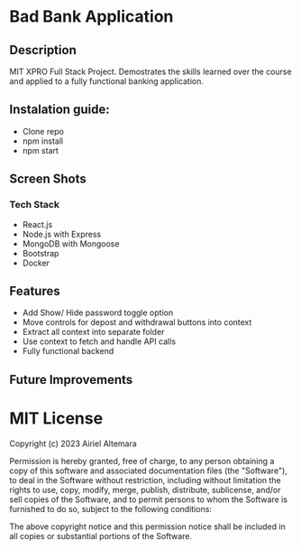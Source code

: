 # Bad Bank Application

## Description

MIT XPRO Full Stack Project. Demostrates the skills learned over the course and applied to a fully functional banking application.

## Instalation guide:

- Clone repo
- npm install
- npm start

## Screen Shots

### Tech Stack

- React.js
- Node.js with Express
- MongoDB with Mongoose
- Bootstrap
- Docker

## Features

- Add Show/ Hide password toggle option
- Move controls for depost and withdrawal buttons into context
- Extract all context into separate folder
- Use context to fetch and handle API calls
- Fully functional backend

## Future Improvements

# MIT License

Copyright (c) 2023 Airiel Altemara

Permission is hereby granted, free of charge, to any person obtaining a copy of this software and associated documentation files (the "Software"), to deal in the Software without restriction, including without limitation the rights to use, copy, modify, merge, publish, distribute, sublicense, and/or sell copies of the Software, and to permit persons to whom the Software is furnished to do so, subject to the following conditions:

The above copyright notice and this permission notice shall be included in all copies or substantial portions of the Software.
